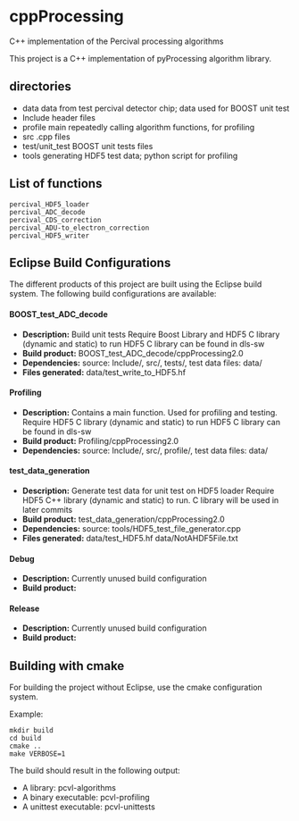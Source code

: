 cppProcessing
===================================================================

C++ implementation of the Percival processing algorithms

This project is a C++ implementation of pyProcessing algorithm library.

directories
-------------------------------------------------------------------

* data             data from test percival detector chip; data used for BOOST unit test
* Include          header files
* profile          main repeatedly calling algorithm functions, for profiling
* src              .cpp files
* test/unit_test   BOOST unit tests files
* tools            generating HDF5 test data; python script for profiling

List of functions
--------------------------------------------------------------------
```
percival_HDF5_loader
percival_ADC_decode
percival_CDS_correction
percival_ADU-to_electron_correction
percival_HDF5_writer

```
Eclipse Build Configurations
----------------------------

The different products of this project are built using the Eclipse build system.
The following build configurations are available:

#### BOOST_test_ADC_decode

* **Description:**
	Build unit tests
	Require Boost Library and HDF5 C library (dynamic and static) to run
	HDF5 C library can be found in dls-sw
* **Build product:**
	BOOST_test_ADC_decode/cppProcessing2.0
* **Dependencies:**
	source: Include/, src/, tests/,
	test data files: data/
* **Files generated:**
	data/test_write_to_HDF5.hf

#### Profiling

* **Description:**
	Contains a main function. Used for profiling and testing.
	Require HDF5 C library (dynamic and static) to run
	HDF5 C library can be found in dls-sw
* **Build product:**
	Profiling/cppProcessing2.0
* **Dependencies:**
	source: Include/, src/, profile/,
	test data files: data/

#### test_data_generation

* **Description:**
	Generate test data for unit test on HDF5 loader
	Require HDF5 C++ library (dynamic and static) to run. C library will be used in later commits
* **Build product:**
	test_data_generation/cppProcessing2.0
* **Dependencies:**
	source: tools/HDF5_test_file_generator.cpp
* **Files generated:**
	data/test_HDF5.hf
	data/NotAHDF5File.txt

#### Debug

* **Description:**
	Currently unused build configuration
* **Build product:**


#### Release

* **Description:**
	Currently unused build configuration
* **Build product:**


Building with cmake
-------------------

For building the project without Eclipse, use the cmake configuration system.

Example:

    mkdir build
    cd build
    cmake ..
    make VERBOSE=1

The build should result in the following output:

* A library: pcvl-algorithms
* A binary executable: pcvl-profiling
* A unittest executable: pcvl-unittests

